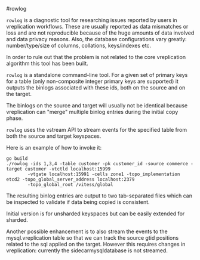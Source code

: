#rowlog

`rowlog` is a diagnostic tool for researching issues reported by users in vreplication workflows. These are usually
reported as data mismatches or loss and are not reproducible because of the huge amounts of data involved and 
data privacy reasons. Also, the database configurations vary greatly: number/type/size of columns, collations, 
keys/indexes etc.

In order to rule out that the problem is not related to the core vreplication algorithm this tool has been built.

`rowlog` is a standalone command-line tool. For a given set of primary keys for a table (only non-composite 
integer primary keys are supported) it outputs the binlogs associated with these ids, both on the source and
on the target. 

The binlogs on the source and target will usually not be identical because vreplication can "merge" multiple 
binlog entries during the initial copy phase. 

`rowlog` uses the vstream API to stream events for the specified table from both the source and target keyspaces.

Here is an example of how to invoke it:

```
go build
./rowlog -ids 1,3,4 -table customer -pk customer_id -source commerce -target customer -vtctld localhost:15999 
        -vtgate localhost:15991 -cells zone1 -topo_implementation etcd2 -topo_global_server_address localhost:2379 
        -topo_global_root /vitess/global
```

The resulting binlog entries are output to two tab-separated files which can be inspected to validate if 
data being copied is consistent.

Initial version is for unsharded keyspaces but can be easily extended for sharded. 

Another possible enhancement is to also stream the events to the mysql.vreplication table so that we can track the 
source gtid positions related to the sql applied on the target. However this requires changes in vreplication: 
currently the sidecarmysqldatabase is not streamed.
